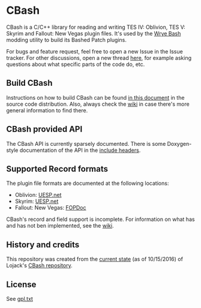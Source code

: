 # CBash

CBash is a C/C++ library for reading and writing TES IV: Oblivion, TES V: Skyrim and Fallout: New Vegas plugin files. It's used by the [Wrye Bash](https://github.com/wrye-bash/wrye-bash) modding utility to build its Bashed Patch plugins.

For bugs and feature request, feel free to open a new Issue in the Issue tracker.  For other discussions, open a new thread [here](http://ost.io/@lojack5/CBash "ost.io"), for example asking questions about what specific parts of the code do, etc.

## Build CBash

Instructions on how to build CBash can be found [in this document](docs/BUILD.md) in the source code distribution.  Also, always check the [wiki](https://github.com/wrye-bash/CBash/wiki) in case there's more general information to find there.

## CBash provided API

The CBash API is currently sparsely documented. There is some Doxygen-style documentation of the API in the [include headers](include/cbash).

## Supported Record formats

The plugin file formats are documented at the following locations:

* Oblivion: [UESP.net](http://www.uesp.net/wiki/Tes4Mod:Mod_File_Format)
* Skyrim: [UESP.net](http://www.uesp.net/wiki/Tes5Mod:Mod_File_Format)
* Fallout: New Vegas: [FOPDoc](https://github.com/WrinklyNinja/fopdoc)

CBash's record and field support is incomplete. For information on what has and has not ben implemented, see the [wiki](https://github.com/wrye-bash/CBash/wiki).

## History and credits

This repository was created from the [current state](https://github.com/lojack5/CBash/commit/1f90085a27c6847685d6eb9589a1d7fda5c85862) (as of 10/15/2016) of Lojack's [CBash repository](https://github.com/lojack5/CBash).

## License

See [gpl.txt](gpl.txt)